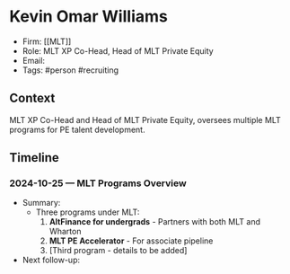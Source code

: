 # Kevin Omar Williams
- Firm: [[MLT]]
- Role: MLT XP Co-Head, Head of MLT Private Equity
- Email:
- Tags: #person #recruiting

## Context
MLT XP Co-Head and Head of MLT Private Equity, oversees multiple MLT programs for PE talent development.

## Timeline
### 2024-10-25 — MLT Programs Overview
- Summary:
  - Three programs under MLT:
    1. **AltFinance for undergrads** - Partners with both MLT and Wharton
    2. **MLT PE Accelerator** - For associate pipeline
    3. [Third program - details to be added]
- Next follow-up: